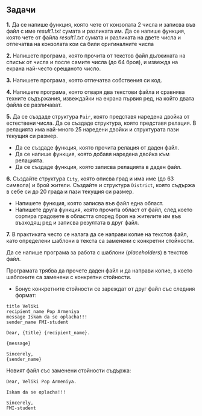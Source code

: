 ## Задачи

**1.** Да се напише функция, която чете от конзолата 2 числа и записва във файл с име *result1.txt* сумата и разликата им. Да се напише функция, която чете от файла *result1.txt* сумата и разликата на двете числа и отпечатва на конзолата кои са били оригиналните числа

**2.** Напишете програма, която прочита от текстов файл дължината на списък от числа и после самите числа (до 64 броя), и извежда на екрана най-често срещаното число.

**3.** Напишете програма, която отпечатва собствения си код.

**4.** Напишете програма, която отваря два текстови файла и сравнява техните съдържания, извеждайки на екрана първия ред, на който двата файла се различават.

**5.** Да се създаде структура `Pair`, която представя наредена двойка от естествени числа.
Да се създаде структура, която представя релация. В релацията има най-много 25 наредени двойки и структурата пази текущия си размер.
- Да се създаде функция, която прочита релация от даден файл.
- Да се напише функция, която добавя наредена двойка към релацията.
- Да се създаде функция, която записва релацията в даден файл.

**6.** Създайте структура `City`, която описва град и има име (до 63 символа) и брой жители. Създайте и структура `District`, която съдържа в себе си до 20 града и пази текущия си размер.
- Напишете функция, която записва във файл една област. 
- Напишете друга функция, която прочита област от файл, след което сортира градовете в областта според броя на жителите им във възходящ ред и записва резултата в друг файл. 

**7.**
В практиката често се налага да се направи копие на текстов файл, като определени шаблони в текста са заменени с конкретни стойности. 

Да се напише програма за работа с шаблони (*placeholders*) в текстов файл.

Програмата трябва да прочете даден файл и да направи копие, в което
шаблоните са заменени с конкретни стойности.

* Бонус конкретните стойности се зареждат от друг файл със следния формат:
```
title Veliki
recipient_name Pop Armeniya
message Iskam da se oplacha!!! 
sender_name FMI-student
```

```
Dear, {title} {recipient_name}.

{message}

Sincerely,
{sender_name}
```

Новият файл със заменени стойности съдържа:
```
Dear, Veliki Pop Armeniya.

Iskam da se oplacha!!!

Sincerely,
FMI-student
```              
